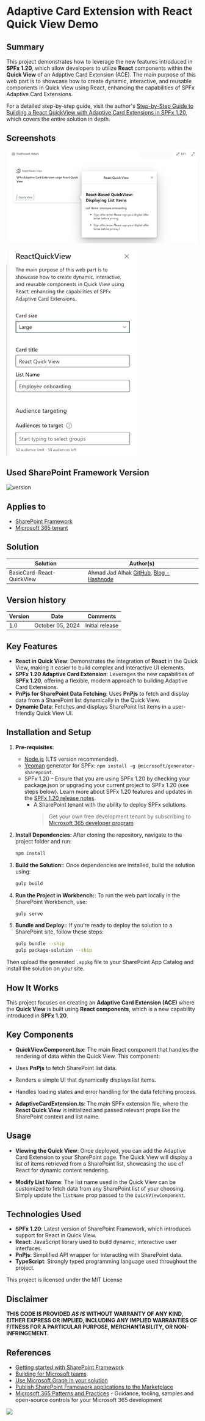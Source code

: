 # **Adaptive Card Extension with React Quick View Demo**

## **Summary**

This project demonstrates how to leverage the new features introduced in **SPFx 1.20**, which allow developers to utilize **React** components within the **Quick View** of an Adaptive Card Extension (ACE). The main purpose of this web part is to showcase how to create dynamic, interactive, and reusable components in Quick View using React, enhancing the capabilities of SPFx Adaptive Card Extensions.

For a detailed step-by-step guide, visit the author's [Step-by-Step Guide to Building a React QuickView with Adaptive Card Extensions in SPFx 1.20](https://ahmadjadalhak.hashnode.dev/step-by-step-guide-to-building-a-react-quickview-with-adaptive-card-extensions-in-spfx-120), which covers the entire solution in depth.

## Screenshots

![picture of the ace in action](assets/preview.png)

![picture of the ace in action](assets/property-pane.png)

## Used SharePoint Framework Version

![version](https://img.shields.io/badge/version-1.20-yellow.svg)

## Applies to

- [SharePoint Framework](https://aka.ms/spfx)
- [Microsoft 365 tenant](https://docs.microsoft.com/en-us/sharepoint/dev/spfx/set-up-your-developer-tenant)

## Solution

| Solution                  | Author(s)       |
| ------------------------- | --------------- |
| BasicCard-React-QuickView | Ahmad Jad Alhak  [GitHub](https://github.com/ahmad-jad-alhak), [Blog - Hashnode](https://ahmadjadalhak.hashnode.dev)|

## Version history

| Version | Date             | Comments        |
| ------- | ---------------- | --------------- |
| 1.0     | October 05, 2024 | Initial release |

## **Key Features**

- **React in Quick View**: Demonstrates the integration of **React** in the Quick View, making it easier to build complex and interactive UI elements.
- **SPFx 1.20 Adaptive Card Extension**: Leverages the new capabilities of **SPFx 1.20**, offering a flexible, modern approach to building Adaptive Card Extensions.
- **PnPjs for SharePoint Data Fetching**: Uses **PnPjs** to fetch and display data from a SharePoint list dynamically in the Quick View.
- **Dynamic Data**: Fetches and displays SharePoint list items in a user-friendly Quick View UI.

## **Installation and Setup**

1. **Pre-requisites**:

   - [Node.js](https://nodejs.org/) (LTS version recommended).
   - [Yeoman](http://yeoman.io/) generator for SPFx: `npm install -g @microsoft/generator-sharepoint`.
   - SPFx 1.20 – Ensure that you are using SPFx 1.20 by checking your package.json or upgrading your current project to SPFx 1.20 (see steps below). Learn more about SPFx 1.20 features and updates in the [SPFx 1.20 release notes](https://learn.microsoft.com/en-us/sharepoint/dev/spfx/release-1.20).
     - A SharePoint tenant with the ability to deploy SPFx solutions.
       > Get your own free development tenant by subscribing to [Microsoft 365 developer program](http://aka.ms/o365devprogram)

2. **Install Dependencies**:
   After cloning the repository, navigate to the project folder and run:

   ```bash
   npm install

   ```

3. **Build the Solution:**:
   Once dependencies are installed, build the solution using:

   ```bash
   gulp build
   ```

4. **Run the Project in Workbench:**:
  To run the web part locally in the SharePoint Workbench, use:

   ```bash
   gulp serve
   ```

5. **Bundle and Deploy:**:
  If you’re ready to deploy the solution to a SharePoint site, follow these steps:

   ```bash
   gulp bundle --ship
   gulp package-solution --ship
   ```

Then upload the generated `.sppkg` file to your SharePoint App Catalog and install the solution on your site.

## How It Works

This project focuses on creating an **Adaptive Card Extension (ACE)** where the **Quick View** is built using **React components**, which is a new capability introduced in **SPFx 1.20**.

## Key Components

- **QuickViewComponent.tsx**: The main React component that handles the rendering of data within the Quick View. This component:
- Uses **PnPjs** to fetch SharePoint list data.
- Renders a simple UI that dynamically displays list items.
- Handles loading states and error handling for the data fetching process.

- **AdaptiveCardExtension.ts**: The main SPFx extension file, where the **React Quick View** is initialized and passed relevant props like the SharePoint context and list name.

## Usage

- **Viewing the Quick View**: Once deployed, you can add the Adaptive Card Extension to your SharePoint page. The Quick View will display a list of items retrieved from a SharePoint list, showcasing the use of React for dynamic content rendering.

- **Modify List Name**: The list name used in the Quick View can be customized to fetch data from any SharePoint list of your choosing. Simply update the `listName` prop passed to the `QuickViewComponent`.

## Technologies Used

- **SPFx 1.20**: Latest version of SharePoint Framework, which introduces support for React in Quick View.
- **React**: JavaScript library used to build dynamic, interactive user interfaces.
- **PnPjs**: Simplified API wrapper for interacting with SharePoint data.
- **TypeScript**: Strongly typed programming language used throughout the project.

This project is licensed under the MIT License

## Disclaimer

**THIS CODE IS PROVIDED _AS IS_ WITHOUT WARRANTY OF ANY KIND, EITHER EXPRESS OR IMPLIED, INCLUDING ANY IMPLIED WARRANTIES OF FITNESS FOR A PARTICULAR PURPOSE, MERCHANTABILITY, OR NON-INFRINGEMENT.**

## References

- [Getting started with SharePoint Framework](https://docs.microsoft.com/en-us/sharepoint/dev/spfx/set-up-your-developer-tenant)
- [Building for Microsoft teams](https://docs.microsoft.com/en-us/sharepoint/dev/spfx/build-for-teams-overview)
- [Use Microsoft Graph in your solution](https://docs.microsoft.com/en-us/sharepoint/dev/spfx/web-parts/get-started/using-microsoft-graph-apis)
- [Publish SharePoint Framework applications to the Marketplace](https://docs.microsoft.com/en-us/sharepoint/dev/spfx/publish-to-marketplace-overview)
- [Microsoft 365 Patterns and Practices](https://aka.ms/m365pnp) - Guidance, tooling, samples and open-source controls for your Microsoft 365 development

<img src="https://pnptelemetry.azurewebsites.net/sp-dev-fx-aces/samples/BasicCard-HTML-React-QuickView" />
